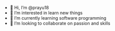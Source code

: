 - 👋 Hi, I’m @prayu18
- 👀 I’m interested in learn new things
- 🌱 I’m currently learning software programming
- 💞️ I’m looking to collaborate on passion and skills


<!---
prayu18/prayu18 is a ✨ special ✨ repository because its `README.md` (this file) appears on your GitHub profile.
You can click the Preview link to take a look at your changes.
--->
